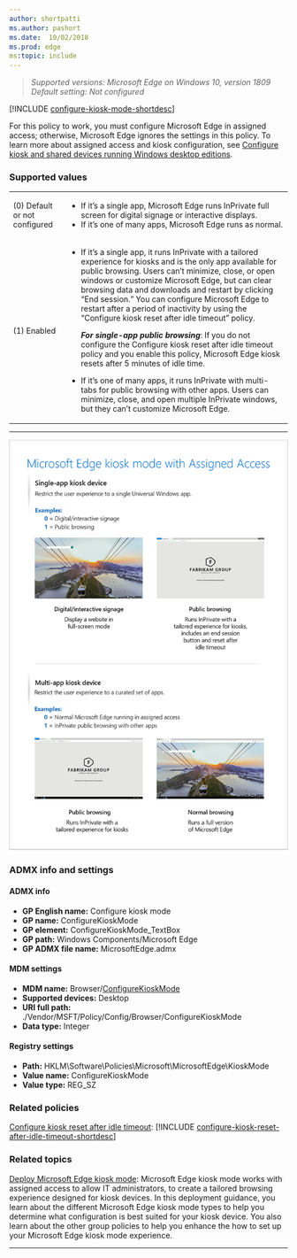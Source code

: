 ```yaml
---
author: shortpatti
ms.author: pashort
ms.date:  10/02/2018
ms.prod: edge
ms:topic: include
---
```



<!-- ## Configure kiosk mode --> 
>*Supported versions: Microsoft Edge on Windows 10, version 1809*<br>
>*Default setting:  Not configured*

[!INCLUDE [configure-kiosk-mode-shortdesc](../shortdesc/configure-kiosk-mode-shortdesc.md)]

For this policy to work, you must configure Microsoft Edge in assigned access; otherwise, Microsoft Edge ignores the settings in this policy. To learn more about assigned access and kiosk configuration, see [Configure kiosk and shared devices running Windows desktop editions](https://aka.ms/E489vw).

### Supported values

| | |
|---|---|
|(0) Default or not configured |<ul><li>If it’s a single app, Microsoft Edge runs InPrivate full screen for digital signage or interactive displays.</li><li>If it’s one of many apps, Microsoft Edge runs as normal.</li></ul> |
|(1) Enabled |<ul><li>If it’s a single app, it runs InPrivate with a tailored experience for kiosks and is the only app available for public browsing. Users can’t minimize, close, or open windows or customize Microsoft Edge, but can clear browsing data and downloads and restart by clicking “End session.” You can configure Microsoft Edge to restart after a period of inactivity by using the “Configure kiosk reset after idle timeout” policy.<p>**_For single-app public browsing_**: If you do not configure the Configure kiosk reset after idle timeout policy and you enable this policy, Microsoft Edge kiosk resets after 5 minutes of idle time.</li><li>If it’s one of many apps, it runs InPrivate with  multi-tabs for public browsing with other apps. Users can minimize, close, and open multiple InPrivate windows, but they can’t customize Microsoft Edge.</li></ul> |
---

![Microsoft Edge kiosk experience](../images/microsoft-edge-kiosk-mode.png)

### ADMX info and settings
#### ADMX info
- **GP English name:** Configure kiosk mode
- **GP name:** ConfigureKioskMode
- **GP element:** ConfigureKioskMode_TextBox
- **GP path:** Windows Components/Microsoft Edge
- **GP ADMX file name:** MicrosoftEdge.admx

#### MDM settings
- **MDM name:** Browser/[ConfigureKioskMode](https://docs.microsoft.com/en-us/windows/client-management/mdm/policy-csp-browser#browser-configurekioskmode)
- **Supported devices:** Desktop
- **URI full path:** ./Vendor/MSFT/Policy/Config/Browser/ConfigureKioskMode 
- **Data type:** Integer

#### Registry settings
- **Path:** HKLM\Software\Policies\Microsoft\MicrosoftEdge\KioskMode
- **Value name:** ConfigureKioskMode
- **Value type:** REG_SZ

### Related policies
[Configure kiosk reset after idle timeout](../available-policies.md#configure-kiosk-reset-after-idle-timeout): [!INCLUDE [configure-kiosk-reset-after-idle-timeout-shortdesc](../shortdesc/configure-kiosk-reset-after-idle-timeout-shortdesc.md)] 


### Related topics
[Deploy Microsoft Edge kiosk mode](../microsoft-edge-kiosk-mode-deploy.md): Microsoft Edge kiosk mode works with assigned access to allow IT administrators, to create a tailored browsing experience designed for kiosk devices. In this deployment guidance, you learn about the different Microsoft Edge kiosk mode types to help you determine what configuration is best suited for your kiosk device.  You also learn about the other group policies to help you enhance the how to set up your Microsoft Edge kiosk mode experience.

<hr>